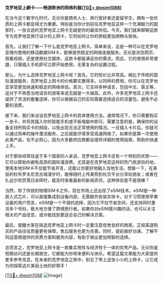 **克罗地亚上網卡——畅游欧洲的网络利器[[TG💪+ @esim1088](https://t.me/s/esim1088)]**

在当今这个数字化时代，无论你是商务人士、旅行爱好者还是留学生，拥有一张优质的上网卡都显得尤为重要。特别是当你计划前往克罗地亚这样一个充满魅力的国家时，一张合适的克罗地亚上网卡无疑是你的最佳伴侣。今天，我们就来聊聊这款专为克罗地亚旅行设计的上网卡，它将如何让你的旅程更加顺畅与愉快。

首先，让我们了解一下什么是克罗地亚上网卡。简单来说，这是一种可以在克罗地亚境内使用的移动数据SIM卡，能够提供稳定的网络连接服务。无论是浏览网页、观看视频，还是使用社交媒体，这款卡都能满足你的需求。而且，它的使用非常便捷，只需插入手机即可立即开始使用，无需复杂的设置过程。

那么，为什么选择克罗地亚上网卡呢？首先，它的性价比非常高。相比于传统的国际漫游服务，克罗地亚上网卡的价格要实惠得多。以同样的费用，你可以在克罗地亚享受更加快速和稳定的网络体验。其次，它支持多种语言，包括中文、英文等，这对于不熟悉当地语言的游客来说无疑是一大福音。此外，许多克罗地亚上网卡还提供了灵活的套餐选择，你可以根据自己的实际需要选择适合的流量包，避免不必要的浪费。

接下来，我们来谈谈克罗地亚上网卡的具体使用方法。通常情况下，你只需要购买一张卡，并将其插入你的智能手机或平板电脑中即可。需要注意的是，确保你的设备支持所购买卡的频段，以免出现无法正常使用的情况。一旦插入卡片后，你就可以通过简单的操作激活服务，之后就能尽情享受高速网络了。如果你是第一次使用此类产品，也不必担心，因为大多数供应商都会提供详细的使用指南，帮助你快速上手。

对于那些经常往返于多个国家的人来说，克罗地亚上网卡还有一个特别的优势——它可以帮助你避免高昂的国际漫游费。尤其是在克罗地亚这样的热门旅游目的地，使用本地SIM卡不仅能节省开支，还能让你更好地融入当地生活。想象一下，在美丽的杜布罗夫尼克古城漫步时，能够随时上传美照到社交平台分享给朋友；或者在扎达尔欣赏落日余晖时，能及时查看最新的新闻资讯，这种体验是不是很棒？

当然，除了传统的物理SIM卡之外，现在市场上还出现了eSIM技术。eSIM是一种嵌入式芯片，可以直接集成到设备内部，无需额外安装实体卡。对于习惯使用苹果设备的用户而言，eSIM是一个不错的选择，因为它不仅节省空间，还支持同时激活多个号码，极大地方便了跨境旅行者。如果你对eSIM感兴趣的话，也可以关注相关的产品信息，或许能找到更适合自己的解决方案。

最后，提醒大家在挑选克罗地亚上网卡时一定要注意信誉良好的商家。正规渠道购买的产品往往质量更有保障，售后服务也更为完善。同时，提前做好功课，了解不同运营商提供的资费方案和服务内容，有助于做出更加明智的选择。

总而言之，克罗地亚上网卡是一款集实用性与经济性于一体的优秀产品，无论你是短期访问还是长期居住，它都能为你带来便利与快乐。希望这篇文章能为大家提供更多参考信息，在未来的克罗地亚之旅中，别忘了带上这张小小的上网卡，让它成为你探索这片美丽土地的好帮手！

[[TG💪+ @esim1088](https://t.me/s/esim1088) ![Image](https://i.postimg.cc/4NQfJmqS/Snipaste-2025-05-13-00-14-12.png)]